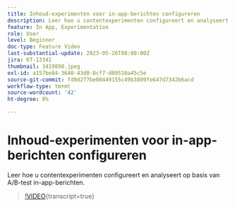 ```yaml
---
title: Inhoud-experimenten voor in-app-berichten configureren
description: Leer hoe u contentexperimenten configureert en analyseert op basis van A/B-test in-app-berichten.
feature: In App, Experimentation
role: User
level: Beginner
doc-type: Feature Video
last-substantial-update: 2023-05-26T00:00:00Z
jira: KT-13341
thumbnail: 3419898.jpeg
exl-id: a157be84-3640-43d0-8cf7-d09510a45c5e
source-git-commit: fd9d277be00449155c49b3809fe647d7342b6acd
workflow-type: tm+mt
source-wordcount: '42'
ht-degree: 0%

---
```


# Inhoud-experimenten voor in-app-berichten configureren

Leer hoe u contentexperimenten configureert en analyseert op basis van A/B-test in-app-berichten.

>[!VIDEO](https://video.tv.adobe.com/v/3445294/?learn=on&captions=dut){transcript=true}
